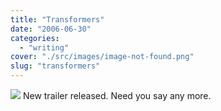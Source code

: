 ```yaml
---
title: "Transformers"
date: "2006-06-30"
categories: 
  - "writing"
cover: "./src/images/image-not-found.png"
slug: "transformers"
---
```


[![](/images/178233446_bac5c2fe7b_m.jpg)](http://www.transformersmovie.com/ "Transformers") New trailer released. Need you say any more.

